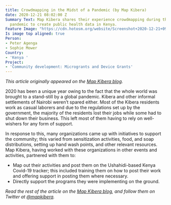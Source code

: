 ```yaml
---
title: Crowdmapping in the Midst of a Pandemic (by Map Kibera)
date: 2020-12-21 08:02:00 Z
Summary Text: Map Kibera shares their experience crowdmapping during the Covid-19
  pandemic to create public health data in Kenya.
Feature Image: "https://cdn.hotosm.org/website/Screenshot+2020-12-21+090226.jpg"
Is image top aligned: true
Person:
- Peter Agenga
- Sophie Mower
Country:
- 'Kenya '
Project:
- 'Community development: Microgrants and Device Grants'
---
```


*This article originally appeared on the [Map Kibera blog](https://www.mapkibera.org/blog/).*

2020 has been a unique year owing to the fact that the whole world was brought to a stand-still by a global pandemic. Kibera and other informal settlements of Nairobi weren’t spared either. Most of the Kibera residents work as casual laborers and due to the regulations set up by the government, the majority of the residents lost their jobs while some had to shut down their business. This left most of them having to rely on well-wishers for any form of support.

In response to this, many organizations came up with initiatives to support the community; this varied from sensitization activities, food, and soap distributions, setting up hand wash points, and other relevant resources. Map Kibera, having worked with these organizations in other events and activities, partnered with them to:

* Map out their activities and post them on the Ushahidi-based Kenya Covid-19 tracker; this included training them on how to post their work and offering support in posting them where necessary.
* Directly support the programs they were implementing on the ground.

*Read the rest of the article on the [Map Kibera blog](https://www.mapkibera.org/blog/2020/11/25/crowdmapping-in-the-midst-of-a-pandemic/), and follow them on Twitter at [@mapkibera](https://twitter.com/mapkibera).*
